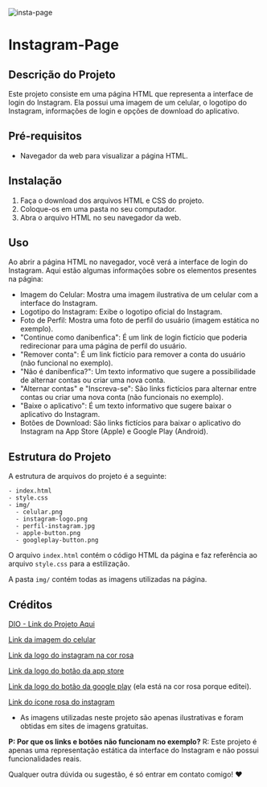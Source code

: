 ![insta-page](https://github.com/danibenfica/instagram-page/assets/103818625/be955be8-14b8-4718-a996-0bcfd4cec835)

# Instagram-Page

## Descrição do Projeto

Este projeto consiste em uma página HTML que representa a interface de login do Instagram. Ela possui uma imagem de um celular, o logotipo do Instagram, informações de login e opções de download do aplicativo.

## Pré-requisitos

- Navegador da web para visualizar a página HTML.

## Instalação

1. Faça o download dos arquivos HTML e CSS do projeto.
2. Coloque-os em uma pasta no seu computador.
3. Abra o arquivo HTML no seu navegador da web.

## Uso

Ao abrir a página HTML no navegador, você verá a interface de login do Instagram. Aqui estão algumas informações sobre os elementos presentes na página:

- Imagem do Celular: Mostra uma imagem ilustrativa de um celular com a interface do Instagram.
- Logotipo do Instagram: Exibe o logotipo oficial do Instagram.
- Foto de Perfil: Mostra uma foto de perfil do usuário (imagem estática no exemplo).
- "Continue como danibenfica": É um link de login fictício que poderia redirecionar para uma página de perfil do usuário.
- "Remover conta": É um link fictício para remover a conta do usuário (não funcional no exemplo).
- "Não é danibenfica?": Um texto informativo que sugere a possibilidade de alternar contas ou criar uma nova conta.
- "Alternar contas" e "Inscreva-se": São links fictícios para alternar entre contas ou criar uma nova conta (não funcionais no exemplo).
- "Baixe o aplicativo": É um texto informativo que sugere baixar o aplicativo do Instagram.
- Botões de Download: São links fictícios para baixar o aplicativo do Instagram na App Store (Apple) e Google Play (Android).

## Estrutura do Projeto

A estrutura de arquivos do projeto é a seguinte:

```
- index.html
- style.css
- img/
  - celular.png
  - instagram-logo.png
  - perfil-instagram.jpg
  - apple-button.png
  - googleplay-button.png
```

O arquivo `index.html` contém o código HTML da página e faz referência ao arquivo `style.css` para a estilização.

A pasta `img/` contém todas as imagens utilizadas na página.

## Créditos

[DIO - Link do Projeto Aqui](https://web.dio.me/lab/recriando-a-pagina-inicial-do-instagram/learning/9c6e1506-e7c3-473f-8083-6aa4c53d1f45)

[Link da imagem do celular](https://toppng.com/free-image/mobile-app-development-user-marketing-iphone-iphone-instagram-transparent-background-PNG-free-PNG-Images_265670)

[Link da logo do instagram na cor rosa](https://www.pxpng.com/photo/8612/hd-pink-neon-instagram-logo-text-sign-png)

[Link da logo do botão da app store](https://www.kindpng.com/imgv/ihJoxJw_pink-2-app-store-button-full-size-apple/)

[Link da logo do botão da google play](https://toppng.com/show_download/462251/get-it-on-google-play-vector/large) (ela está na cor rosa porque editei).

[Link do ícone rosa do instagram](https://www.citypng.com/photo/8037/hd-light-pink-round-instagram-ig-logo-icon-png)

- As imagens utilizadas neste projeto são apenas ilustrativas e foram obtidas em sites de imagens gratuitas.


**P: Por que os links e botões não funcionam no exemplo?**
R: Este projeto é apenas uma representação estática da interface do Instagram e não possui funcionalidades reais.


Qualquer outra dúvida ou sugestão, é só entrar em contato comigo! :heart:
